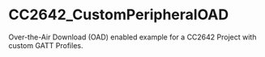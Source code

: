 # CC2642_CustomPeripheralOAD
Over-the-Air Download (OAD) enabled example for a CC2642 Project with custom GATT Profiles.

